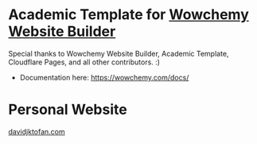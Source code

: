 # Academic Template for [Wowchemy Website Builder](https://wowchemy.com)

Special thanks to Wowchemy Website Builder, Academic Template, Cloudflare Pages, and all other contributors. :)

* Documentation here: https://wowchemy.com/docs/

# Personal Website

[davidjktofan.com](https://davidjktofan.com/)
